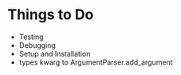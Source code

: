 # Things to Do

* Testing
* Debugging
* Setup and Installation
* types kwarg to ArgumentParser.add_argument
